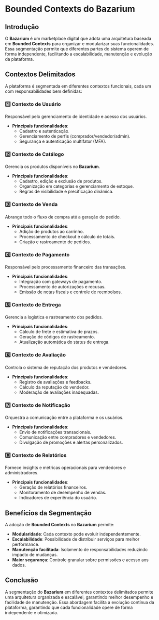 # Bounded Contexts do Bazarium

## Introdução
O **Bazarium** é um marketplace digital que adota uma arquitetura baseada em **Bounded Contexts** para organizar e modularizar suas funcionalidades. Essa segmentação permite que diferentes partes do sistema operem de forma independente, facilitando a escalabilidade, manutenção e evolução da plataforma.

## Contextos Delimitados
A plataforma é segmentada em diferentes contextos funcionais, cada um com responsabilidades bem definidas:

### 1️⃣ **Contexto de Usuário**
Responsável pelo gerenciamento de identidade e acesso dos usuários.
- **Principais funcionalidades**:
  - Cadastro e autenticação.
  - Gerenciamento de perfis (comprador/vendedor/admin).
  - Segurança e autenticação multifator (MFA).

### 2️⃣ **Contexto de Catálogo**
Gerencia os produtos disponíveis no **Bazarium**.
- **Principais funcionalidades**:
  - Cadastro, edição e exclusão de produtos.
  - Organização em categorias e gerenciamento de estoque.
  - Regras de visibilidade e precificação dinâmica.

### 3️⃣ **Contexto de Venda**
Abrange todo o fluxo de compra até a geração do pedido.
- **Principais funcionalidades**:
  - Adição de produtos ao carrinho.
  - Processamento de checkout e cálculo de totais.
  - Criação e rastreamento de pedidos.

### 4️⃣ **Contexto de Pagamento**
Responsável pelo processamento financeiro das transações.
- **Principais funcionalidades**:
  - Integração com gateways de pagamento.
  - Processamento de autorizações e recusas.
  - Emissão de notas fiscais e controle de reembolsos.

### 5️⃣ **Contexto de Entrega**
Gerencia a logística e rastreamento dos pedidos.
- **Principais funcionalidades**:
  - Cálculo de frete e estimativa de prazos.
  - Geração de códigos de rastreamento.
  - Atualização automática do status de entrega.

### 6️⃣ **Contexto de Avaliação**
Controla o sistema de reputação dos produtos e vendedores.
- **Principais funcionalidades**:
  - Registro de avaliações e feedbacks.
  - Cálculo da reputação do vendedor.
  - Moderação de avaliações inadequadas.

### 7️⃣ **Contexto de Notificação**
Orquestra a comunicação entre a plataforma e os usuários.
- **Principais funcionalidades**:
  - Envio de notificações transacionais.
  - Comunicação entre compradores e vendedores.
  - Divulgação de promoções e alertas personalizados.

### 8️⃣ **Contexto de Relatórios**
Fornece insights e métricas operacionais para vendedores e administradores.
- **Principais funcionalidades**:
  - Geração de relatórios financeiros.
  - Monitoramento de desempenho de vendas.
  - Indicadores de experiência do usuário.

## Benefícios da Segmentação
A adoção de **Bounded Contexts** no **Bazarium** permite:
- **Modularidade**: Cada contexto pode evoluir independentemente.
- **Escalabilidade**: Possibilidade de distribuir serviços para melhor performance.
- **Manutenção facilitada**: Isolamento de responsabilidades reduzindo impacto de mudanças.
- **Maior segurança**: Controle granular sobre permissões e acesso aos dados.

## Conclusão
A segmentação do **Bazarium** em diferentes contextos delimitados permite uma arquitetura organizada e escalável, garantindo melhor desempenho e facilidade de manutenção. Essa abordagem facilita a evolução contínua da plataforma, garantindo que cada funcionalidade opere de forma independente e otimizada.